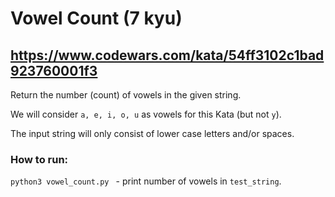 # Vowel Count (7 kyu)
## https://www.codewars.com/kata/54ff3102c1bad923760001f3

Return the number (count) of vowels in the given string.

We will consider `a, e, i, o, u` as vowels for this Kata (but not `y`).

The input string will only consist of lower case letters and/or spaces.

### How to run:
`python3 vowel_count.py ` - print number of vowels in `test_string`.
